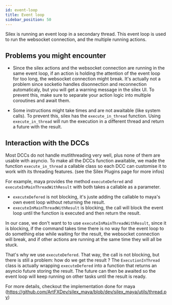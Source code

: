 ```yaml
---
id: event-loop
title: Event loop
sidebar_position: 50
---
```


Silex is running an event loop in a secondary thread. This event loop is used to run the websocket connection, and the multiple running actions.

## Problems you might encounter

- Since the silex actions and the websocket connection are running in the same event loop, if an action is holding the attention
of the event loop for too long, the websocket connection might break. It's actually not a problem since socketio handles disonnection
and reconnection automaticaly, but you will get a warning message in the silex UI. To prevent this, make sure to separate your action
logic into multiple coroutines and await them.

- Some instructions might take times and are not awaitable (like system calls). To prevent this, silex has the ``execute_in_thread`` function.
Using ``execute_in_thread`` will run the execution in a different thread and return a future with the result.


## Interaction with the DCCs

Most DCCs do not handle mutlithreading very well, plus none of them are usable with asyncio. To make all the DCCs function awaitable, we made the function
``execute_in_thread`` a callable class so each DCC can customise it to work with its threading features. (see the Silex Plugins page for more infos)

For example, maya provides the method ``executeDefered`` and ``executeInMainThreadWithResult`` with both takes a callable as a parameter.

- ``executeDefered`` is not blocking, it's juste adding the callable to maya's own event loop without returning the result.
- ``executeInMainThreadWithResult`` is blocking, the call will block the event loop until the function is executed and then return the result.

In our case, we don't want to to use ``executeInMainThreadWithResult``, since it is blocking, if the command takes time there is no way for the event loop
to do something else while waiting for the result, the websocket connection will break, and if other actions are running at the same time they will all be stuck.

That's why we use ``executeDefered``. That way, the call is not blocking, but there is still a problem: how do we get the result ?
The ``ExecutionInThread`` class is actually wrapping ``executeDefered`` into a function that returns an asyncio future storing the result.
The future can then be awaited so the event loop will keep running on other tasks until the result is ready.

For more details, checkout the implementation done for maya (https://github.com/ArtFXDev/silex_maya/blob/dev/silex_maya/utils/thread.py)
